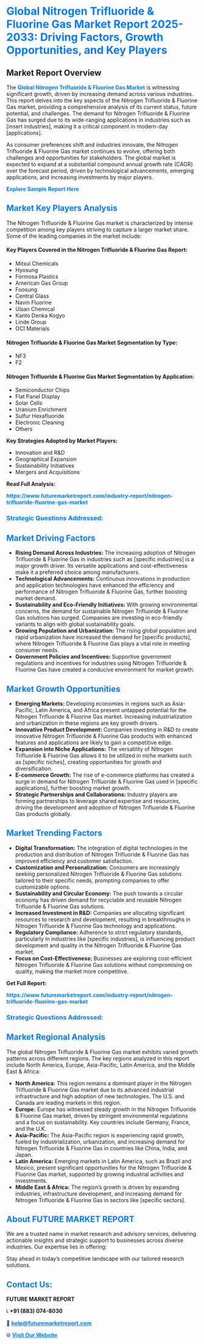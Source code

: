 <h1 style="color: #007BFF;">Global Nitrogen Trifluoride & Fluorine Gas Market Report 2025-2033: Driving Factors, Growth Opportunities, and Key Players</h1>

<section id="overview">
<h2>Market Report Overview</h2>
<p>The <a href="https://www.futuremarketreport.com/industry-report/nitrogen-trifluoride-fluorine-gas-market" style="color: #007BFF; text-decoration: none;"><strong>Global Nitrogen Trifluoride & Fluorine Gas Market</strong></a> is witnessing significant growth, driven by increasing demand across various industries. This report delves into the key aspects of the Nitrogen Trifluoride & Fluorine Gas market, providing a comprehensive analysis of its current status, future potential, and challenges. The demand for Nitrogen Trifluoride & Fluorine Gas has surged due to its wide-ranging applications in industries such as [insert industries], making it a critical component in modern-day [applications].</p>
<p>As consumer preferences shift and industries innovate, the Nitrogen Trifluoride & Fluorine Gas market continues to evolve, offering both challenges and opportunities for stakeholders. The global market is expected to expand at a substantial compound annual growth rate (CAGR) over the forecast period, driven by technological advancements, emerging applications, and increasing investments by major players.</p>
</section>

<section id="overview">
<p><a href="https://www.futuremarketreport.com/request-sample/reportId=114784" style="color: #007BFF; text-decoration: none;"><strong>Explore Sample Report Here</strong></a></p>
</section>

<section id="key-players">
<h2 style="color: #007BFF;">Market Key Players Analysis</h2>
<p>The Nitrogen Trifluoride & Fluorine Gas market is characterized by intense competition among key players striving to capture a larger market share. Some of the leading companies in the market include:</p>
<h4>Key Players Covered in the Nitrogen Trifluoride & Fluorine Gas Report:</h4>
<ul><li>Mitsui Chemicals</li><li>Hyosung</li><li>Formosa Plastics</li><li>American Gas Group</li><li>Foosung</li><li>Central Glass</li><li>Navin Fluorine</li><li>Ulsan Chemical</li><li>Kanto Denka Kogyo</li><li>Linde Group</li><li>OCI Materials</li></ul>
<h4>Nitrogen Trifluoride & Fluorine Gas Market Segmentation by Type:</h4>
<ul><li>NF3</li><li>F2</li></ul>

<h4>Nitrogen Trifluoride & Fluorine Gas Market Segmentation by Application:</h4>
<ul><li>Semiconductor Chips</li><li>Flat Panel Display</li><li>Solar Cells</li><li>Uranium Enrichment</li><li>Sulfur Hexafluoride</li><li>Electronic Cleaning</li><li>Others</li></ul>
<p><strong>Key Strategies Adopted by Market Players:</strong></p>
<ul>
<li>Innovation and R&D</li>
<li>Geographical Expansion</li>
<li>Sustainability Initiatives</li>
<li>Mergers and Acquisitions</li>
</ul>
</section>

<section>
<p><strong>Read Full Analysis: </strong></p><a href="https://www.futuremarketreport.com/industry-report/nitrogen-trifluoride-fluorine-gas-market" style="color: #007BFF; text-decoration: none;"><strong>https://www.futuremarketreport.com/industry-report/nitrogen-trifluoride-fluorine-gas-market</strong></a>
<h3 style="color: #007BFF;">Strategic Questions Addressed:</h3>
</section>

<section id="driving-factors">
<h2 style="color: #007BFF;">Market Driving Factors</h2>
<ul>
<li><strong>Rising Demand Across Industries:</strong> The increasing adoption of Nitrogen Trifluoride & Fluorine Gas in industries such as [specific industries] is a major growth driver. Its versatile applications and cost-effectiveness make it a preferred choice among manufacturers.</li>
<li><strong>Technological Advancements:</strong> Continuous innovations in production and application technologies have enhanced the efficiency and performance of Nitrogen Trifluoride & Fluorine Gas, further boosting market demand.</li>
<li><strong>Sustainability and Eco-Friendly Initiatives:</strong> With growing environmental concerns, the demand for sustainable Nitrogen Trifluoride & Fluorine Gas solutions has surged. Companies are investing in eco-friendly variants to align with global sustainability goals.</li>
<li><strong>Growing Population and Urbanization:</strong> The rising global population and rapid urbanization have increased the demand for [specific products], where Nitrogen Trifluoride & Fluorine Gas plays a vital role in meeting consumer needs.</li>
<li><strong>Government Policies and Incentives:</strong> Supportive government regulations and incentives for industries using Nitrogen Trifluoride & Fluorine Gas have created a conducive environment for market growth.</li>
</ul>
</section>

<section id="growth-opportunities">
<h2 style="color: #007BFF;">Market Growth Opportunities</h2>
<ul>
<li><strong>Emerging Markets:</strong> Developing economies in regions such as Asia-Pacific, Latin America, and Africa present untapped potential for the Nitrogen Trifluoride & Fluorine Gas market. Increasing industrialization and urbanization in these regions are key growth drivers.</li>
<li><strong>Innovative Product Development:</strong> Companies investing in R&D to create innovative Nitrogen Trifluoride & Fluorine Gas products with enhanced features and applications are likely to gain a competitive edge.</li>
<li><strong>Expansion into Niche Applications:</strong> The versatility of Nitrogen Trifluoride & Fluorine Gas allows it to be utilized in niche markets such as [specific niches], creating opportunities for growth and diversification.</li>
<li><strong>E-commerce Growth:</strong> The rise of e-commerce platforms has created a surge in demand for Nitrogen Trifluoride & Fluorine Gas used in [specific applications], further boosting market growth.</li>
<li><strong>Strategic Partnerships and Collaborations:</strong> Industry players are forming partnerships to leverage shared expertise and resources, driving the development and adoption of Nitrogen Trifluoride & Fluorine Gas products globally.</li>
</ul>
</section>

<section id="trending-factors">
<h2 style="color: #007BFF;">Market Trending Factors</h2>
<ul>
<li><strong>Digital Transformation:</strong> The integration of digital technologies in the production and distribution of Nitrogen Trifluoride & Fluorine Gas has improved efficiency and customer satisfaction.</li>
<li><strong>Customization and Personalization:</strong> Consumers are increasingly seeking personalized Nitrogen Trifluoride & Fluorine Gas solutions tailored to their specific needs, prompting companies to offer customizable options.</li>
<li><strong>Sustainability and Circular Economy:</strong> The push towards a circular economy has driven demand for recyclable and reusable Nitrogen Trifluoride & Fluorine Gas solutions.</li>
<li><strong>Increased Investment in R&D:</strong> Companies are allocating significant resources to research and development, resulting in breakthroughs in Nitrogen Trifluoride & Fluorine Gas technology and applications.</li>
<li><strong>Regulatory Compliance:</strong> Adherence to strict regulatory standards, particularly in industries like [specific industries], is influencing product development and quality in the Nitrogen Trifluoride & Fluorine Gas market.</li>
<li><strong>Focus on Cost-Effectiveness:</strong> Businesses are exploring cost-efficient Nitrogen Trifluoride & Fluorine Gas solutions without compromising on quality, making the market more competitive.</li>
</ul>
</section>

<section>
<p><strong>Get Full Report: </strong></p><a href="https://www.futuremarketreport.com/industry-report/nitrogen-trifluoride-fluorine-gas-market" style="color: #007BFF; text-decoration: none;"><strong>https://www.futuremarketreport.com/industry-report/nitrogen-trifluoride-fluorine-gas-market</strong></a>
<h3 style="color: #007BFF;">Strategic Questions Addressed:</h3>
</section>


<section id="regional-analysis">
<h2 style="color: #007BFF;">Market Regional Analysis</h2>
<p>The global Nitrogen Trifluoride & Fluorine Gas market exhibits varied growth patterns across different regions. The key regions analyzed in this report include North America, Europe, Asia-Pacific, Latin America, and the Middle East & Africa:</p>
<ul>
<li><strong>North America:</strong> This region remains a dominant player in the Nitrogen Trifluoride & Fluorine Gas market due to its advanced industrial infrastructure and high adoption of new technologies. The U.S. and Canada are leading markets in this region.</li>
<li><strong>Europe:</strong> Europe has witnessed steady growth in the Nitrogen Trifluoride & Fluorine Gas market, driven by stringent environmental regulations and a focus on sustainability. Key countries include Germany, France, and the U.K.</li>
<li><strong>Asia-Pacific:</strong> The Asia-Pacific region is experiencing rapid growth, fueled by industrialization, urbanization, and increasing demand for Nitrogen Trifluoride & Fluorine Gas in countries like China, India, and Japan.</li>
<li><strong>Latin America:</strong> Emerging markets in Latin America, such as Brazil and Mexico, present significant opportunities for the Nitrogen Trifluoride & Fluorine Gas market, supported by growing industrial activities and investments.</li>
<li><strong>Middle East & Africa:</strong> The region’s growth is driven by expanding industries, infrastructure development, and increasing demand for Nitrogen Trifluoride & Fluorine Gas in sectors like [specific sectors].</li>
</ul>
</section>

<footer>
<h2 style="color: #007BFF;">About FUTURE MARKET REPORT</h2>
<p>We are a trusted name in market research and advisory services, delivering actionable insights and strategic support to businesses across diverse industries. Our expertise lies in offering:</p>

<p>Stay ahead in today’s competitive landscape with our tailored research solutions.</p>

<h2 style="color: #007BFF;">Contact Us:</h2>
<p><strong>FUTURE MARKET REPORT</strong></p>
<p>📞 <strong>+91 (883) 074-8030</strong></p>
<p>📧 <strong><a href="mailto:help@futuremarketreport.com" style="color: #007BFF;">help@futuremarketreport.com</a></strong></p>
<p>🌐 <strong><a href="https://www.futuremarketreport.com/" style="color: #007BFF;">Visit Our Website</a></strong></p>
</footer>